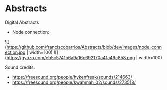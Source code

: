 # Abstracts
Digital Abstracts

- Node connection: 



![](https://github.com/franciscobarrios/Abstracts/blob/dev/images/node_connection.jpg | width=100)
![](https://gyazo.com/eb5c5741b6a9a16c692170a41a49c858.png | width=100)



Sound credits: 
- https://freesound.org/people/hykenfreak/sounds/214663/ 
- https://freesound.org/people/kwahmah_02/sounds/273518/
